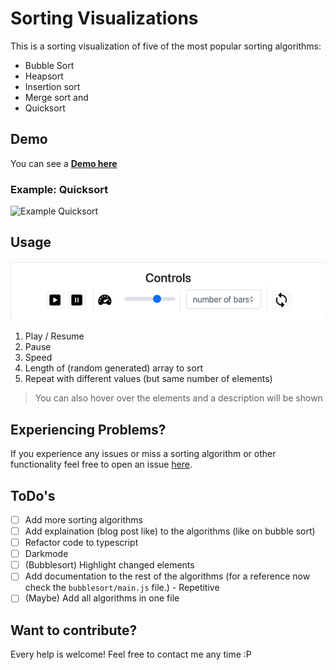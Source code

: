 # Sorting Visualizations

This is a sorting visualization of five of the most popular sorting algorithms:

- Bubble Sort
- Heapsort
- Insertion sort
- Merge sort and
- Quicksort

## Demo

You can see a [**Demo here**](https://throvn.github.io/demos/sorting-visualization/bubblesort/)

### Example: Quicksort

![Example Quicksort](./doc/Heapsort.gif)

## Usage

![Screenshot controls](./doc/Controls.png)

1. Play / Resume
2. Pause
3. Speed
4. Length of (random generated) array to sort
5. Repeat with different values (but same number of elements)

> You can also hover over the elements and a description will be shown

## Experiencing Problems?

If you experience any issues or miss a sorting algorithm or other functionality feel free to open an issue [here](https://github.com/Throvn/sorting-visualizations/issues).

## ToDo's

- [ ] Add more sorting algorithms
- [ ] Add explaination (blog post like) to the algorithms (like on bubble sort)
- [ ] Refactor code to typescript
- [ ] Darkmode
- [ ] (Bubblesort) Highlight changed elements
- [ ] Add documentation to the rest of the algorithms (for a reference now check the `bubblesort/main.js` file.) - Repetitive
- [ ] (Maybe) Add all algorithms in one file

## Want to contribute?

Every help is welcome!
Feel free to contact me any time :P
